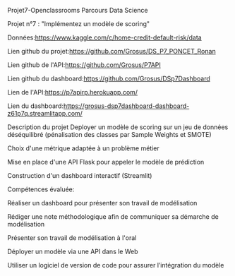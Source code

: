 Projet7-Openclassrooms
Parcours Data Science

Projet n°7 : "Implémentez un modèle de scoring"

Données:https://www.kaggle.com/c/home-credit-default-risk/data

Lien github du projet:https://github.com/Grosus/DS_P7_PONCET_Ronan

Lien github de l'API:https://github.com/Grosus/P7API

Lien github du dashboard:https://github.com/Grosus/DSp7Dashboard

Lien de l'API:https://p7apirp.herokuapp.com/

Lien du dashboard:https://grosus-dsp7dashboard-dashboard-z61p7q.streamlitapp.com/

Description du projet
Deployer un modèle de scoring sur un jeu de données déséquilibré (pénalisation des classes par Sample Weights et SMOTE)

Choix d'une métrique adaptée à un problème métier

Mise en place d'une API Flask pour appeler le modèle de prédiction

Construction d'un dashboard interactif (Streamlit)


Compétences évaluée:

Réaliser un dashboard pour présenter son travail de modélisation

Rédiger une note méthodologique afin de communiquer sa démarche de modélisation

Présenter son travail de modélisation à l'oral

Déployer un modèle via une API dans le Web

Utiliser un logiciel de version de code pour assurer l’intégration du modèle

